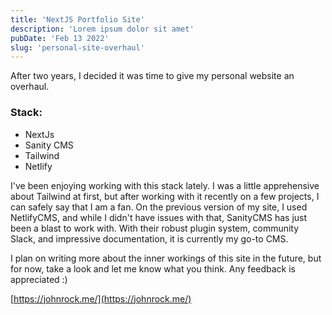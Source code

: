 ```yaml
---
title: 'NextJS Portfolio Site'
description: 'Lorem ipsum dolor sit amet'
pubDate: 'Feb 13 2022'
slug: 'personal-site-overhaul'
---
```


After two years, I decided it was time to give my personal website an overhaul.

### Stack:
- NextJs
- Sanity CMS
- Tailwind
- Netlify

I've been enjoying working with this stack lately. I was a little apprehensive about Tailwind at first, but after working with it recently on a few projects, I can safely say that I am a fan. On the previous version of my site, I used NetlifyCMS, and while I didn't have issues with that, SanityCMS has just been a blast to work with. With their robust plugin system, community Slack, and impressive documentation, it is currently my go-to CMS.

I plan on writing more about the inner workings of this site in the future, but for now, take a look and let me know what you think. Any feedback is appreciated :)

[https://johnrock.me/](https://johnrock.me/)
